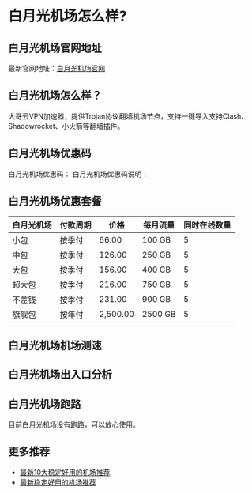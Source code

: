 # 白月光机场怎么样?

## 白月光机场官网地址
最新官网地址：[白月光机场官网](https://dljc.affxc.com/baiyueguang/)

## 白月光机场怎么样？
大哥云VPN加速器，提供Trojan协议翻墙机场节点，支持一键导入支持Clash、Shadowrocket、小火箭等翻墙插件。

## 白月光机场优惠码
白月光机场优惠码：
白月光机场优惠码说明：

## 白月光机场优惠套餐

| 白月光机场 | 付款周期 | 价格       | 每月流量    | 同时在线数量 |
|-------|------|----------|---------|--------|
| 小包    | 按季付  | 66.00    | 100 GB  | 5      |
| 中包    | 按季付  | 126.00   | 250 GB  | 5      |
| 大包    | 按季付  | 156.00   | 400 GB  | 5      |
| 超大包   | 按季付  | 216.00   | 750 GB  | 5      |
| 不差钱   | 按季付  | 231.00   | 900 GB  | 5      |
| 旗舰包   | 按年付  | 2,500.00 | 2500 GB | 5      |

## 白月光机场机场测速



## 白月光机场出入口分析



## 白月光机场跑路
目前白月光机场没有跑路，可以放心使用。

## 更多推荐
 - [最新10大稳定好用的机场推荐](https://github.com/dailijichang/jichangtuijian)
 - [最新稳定好用的机场推荐](https://www.dailijichang.com/?utm_source=github&utm_medium=dailijichang-details)
